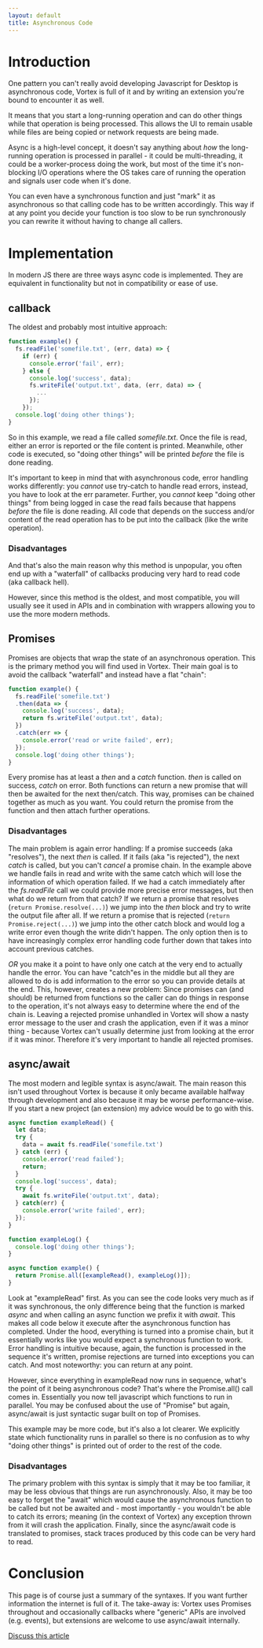 ```yaml
---
layout: default
title: Asynchronous Code
---
```

# Introduction

One pattern you can't really avoid developing Javascript for Desktop is asynchronous code, Vortex is full of it and by writing an extension you're bound to encounter it as well.

It means that you start a long-running operation and can do other things while that operation is being processed. This allows the UI to remain usable while files are being copied or network requests are being made.

Async is a high-level concept, it doesn't say anything about _how_ the long-running operation is processed in parallel - it could be multi-threading, it could be a worker-process doing the work, but most of the time it's non-blocking I/O operations where the OS takes care of running the operation and signals user code when it's done.

You can even have a synchronous function and just "mark" it as asynchronous so that calling code has to be written accordingly. This way if at any point you decide your function is too slow to be run synchronously you can rewrite it without having to change all callers.

# Implementation

In modern JS there are three ways async code is implemented. They are equivalent in functionality but not in compatibility or ease of use.

## callback

The oldest and probably most intuitive approach:
```JavaScript
function example() {
  fs.readFile('somefile.txt', (err, data) => {
    if (err) {
      console.error('fail', err);
    } else {
      console.log('success', data);
      fs.writeFile('output.txt', data, (err, data) => {
        ...
      });
    });
  console.log('doing other things');
}
```

So in this example, we read a file called _somefile.txt_. Once the file is read, either an error is reported or the file content is printed.
Meanwhile, other code is executed, so "doing other things" will be printed _before_ the file is done reading.

It's important to keep in mind that with asynchronous code, error handling works differently: you _cannot_ use try-catch to handle read errors, instead, you have to look at the err parameter.
Further, you _cannot_ keep "doing other things" from being logged in case the read fails because that happens _before_ the file is done reading. All code that depends on the success and/or content of the read operation has to be put into the callback (like the write operation).

### Disadvantages

And that's also the main reason why this method is unpopular, you often end up with a "waterfall" of callbacks producing very hard to read code (aka callback hell).

However, since this method is the oldest, and most compatible, you will usually see it used in APIs and in combination with wrappers allowing you to use the more modern methods.

## Promises

Promises are objects that wrap the state of an asynchronous operation. This is the primary method you will find used in Vortex.
Their main goal is to avoid the callback "waterfall" and instead have a flat "chain":

``` Javascript
function example() {
  fs.readFile('somefile.txt')
  .then(data => {
    console.log('success', data);
    return fs.writeFile('output.txt', data);
  })
  .catch(err => {
    console.error('read or write failed', err);
  });
  console.log('doing other things');
}
```

Every promise has at least a _then_ and a _catch_ function. _then_ is called on success, _catch_ on error. Both functions can return a new promise that will then be awaited for the next then/catch. This way, promises can be chained together as much as you want. You could return the promise from the function and then attach further operations.

### Disadvantages

The main problem is again error handling: If a promise succeeds (aka "resolves"), the next _then_ is called. If it fails (aka "is rejected"), the next _catch_ is called, but you can't _cancel_ a promise chain.
In the example above we handle fails in read and write with the same catch which will lose the information of which operation failed. If we had a catch immediately after the _fs.readFile_ call we could provide more precise error messages, but then what do we return from that catch? If we return a promise that resolves (`return Promise.resolve(...)`) we jump into the _then_ block and try to write the output file after all. If we return a promise that is rejected (`return Promise.reject(...)`) we jump into the other catch block and would log a write error even though the write didn't happen.
The only option then is to have increasingly complex error handling code further down that takes into account previous catches.

_OR_ you make it a point to have only one catch at the very end to actually handle the error. You can have "catch"es in the middle but all they are allowed to do is add information to the error so you can provide details at the end.
This, however, creates a new problem: Since promises can (and should) be returned from functions so the caller can do things in response to the operation, it's not always easy to determine where the end of the chain is.
Leaving a rejected promise unhandled in Vortex will show a nasty error message to the user and crash the application, even if it was a minor thing - because Vortex can't usually determine just from looking at the error if it was minor.
Therefore it's very important to handle all rejected promises.

## async/await

The most modern and legible syntax is async/await. The main reason this isn't used throughout Vortex is because it only became available halfway through development and also because it may be worse performance-wise.
If you start a new project (an extension) my advice would be to go with this.

``` Javascript
async function exampleRead() {
  let data;
  try {
    data = await fs.readFile('somefile.txt')
  } catch (err) {
    console.error('read failed');
    return;
  }
  console.log('success', data);
  try {
    await fs.writeFile('output.txt', data);
  } catch(err) {
    console.error('write failed', err);
  });
}

function exampleLog() {
  console.log('doing other things');
}

async function example() {
  return Promise.all([exampleRead(), exampleLog()]);
}
```

Look at "exampleRead" first. As you can see the code looks very much as if it was synchronous, the only difference being that the function is marked _async_ and when calling an async function we prefix it with _await_. This makes all code below it execute after the asynchronous function has completed.
Under the hood, everything is turned into a promise chain, but it essentially works like you would expect a synchronous function to work. Error handling is intuitive because, again, the function is processed in the sequence it's written, promise rejections are turned into exceptions you can catch.
And most noteworthy: you can return at any point.

However, since everything in exampleRead now runs in sequence, what's the point of it being asynchronous code? That's where the Promise.all() call comes in. Essentially you now tell javascript which functions to run in parallel. You may be confused about the use of "Promise" but again, async/await is just syntactic sugar built on top of Promises.

This example may be more code, but it's also a lot clearer. We explicitly state which functionality runs in parallel so there is no confusion as to why "doing other things" is printed out of order to the rest of the code.

### Disadvantages

The primary problem with this syntax is simply that it may be too familiar, it may be less obvious that things are run asynchronously.
Also, it may be too easy to forget the "await" which would cause the asynchronous function to be called but not be awaited and - most importantly - you wouldn't be able to catch its errors; meaning (in the context of Vortex) any exception thrown from it will crash the application.
Finally, since the async/await code is translated to promises, stack traces produced by this code can be very hard to read.

# Conclusion

This page is of course just a summary of the syntaxes. If you want further information the internet is full of it.
The take-away is: Vortex uses Promises throughout and occasionally callbacks where "generic" APIs are involved (e.g. events), but extensions are welcome to use async/await internally.

[Discuss this article](https://github.com/Nexus-Mods/vortex-api/issues/8)